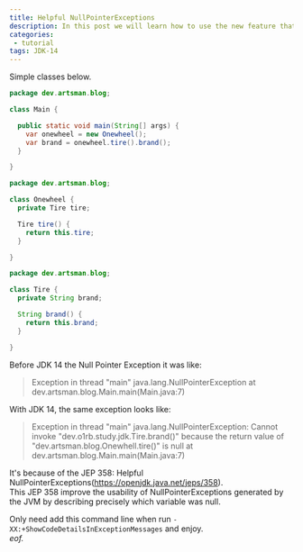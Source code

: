 ```yaml
---
title: Helpful NullPointerExceptions
description: In this post we will learn how to use the new feature that show us more details on exceptions
categories:
 - tutorial
tags: JDK-14
---
```


Simple classes below.

```java
package dev.artsman.blog;

class Main {

  public static void main(String[] args) {
    var onewheel = new Onewheel();
    var brand = onewheel.tire().brand();
  }

}
```

```java
package dev.artsman.blog;

class Onewheel {
  private Tire tire;

  Tire tire() {
    return this.tire;
  }

}
```

```java
package dev.artsman.blog;

class Tire {
  private String brand;

  String brand() {
    return this.brand;
  }

}
```

Before JDK 14 the Null Pointer Exception it was like:


>Exception in thread "main" java.lang.NullPointerException
>	at dev.artsman.blog.Main.main(Main.java:7)


With JDK 14, the same exception looks like:


>Exception in thread "main" java.lang.NullPointerException: Cannot  invoke "dev.o1rb.study.jdk.Tire.brand()" because the return value of "dev.artsman.blog.Onewhell.tire()" is null at dev.artsman.blog.Main.main(Main.java:7)

It's because of the JEP 358: Helpful NullPointerExceptions(https://openjdk.java.net/jeps/358).<br />
This JEP 358 improve the usability of NullPointerExceptions generated by the JVM by describing precisely which variable was null.

Only need add this command line when run `-XX:+ShowCodeDetailsInExceptionMessages` and enjoy.<br />
*eof.*